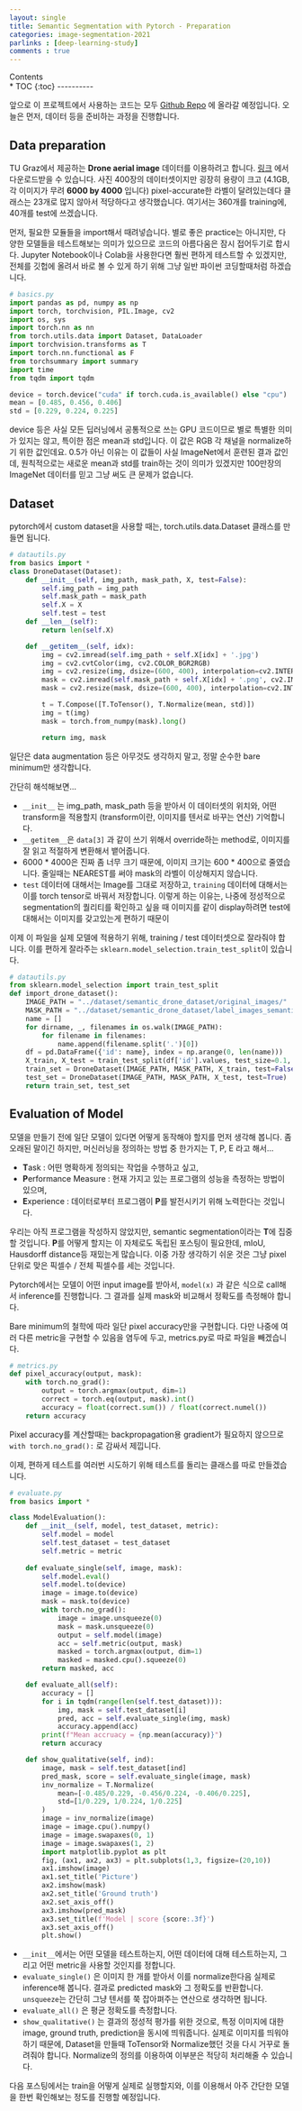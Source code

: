 ```yaml
---
layout: single
title: Semantic Segmentation with Pytorch - Preparation
categories: image-segmentation-2021
parlinks : [deep-learning-study]
comments : true
---
```

<div id="toc">
Contents
</div>
* TOC
{:toc}
----------
 
앞으로 이 프로젝트에서 사용하는 코드는 모두 [Github Repo](https://github.com/gratus907/Image-Segmentation-Study) 에 올라갈 예정입니다. 오늘은 먼저, 데이터 등을 준비하는 과정을 진행합니다. 

## Data preparation
TU Graz에서 제공하는 **Drone aerial image** 데이터를 이용하려고 합니다. [링크](https://www.tugraz.at/index.php?id=22387) 에서 다운로드받을 수 있습니다. 사진 400장의 데이터셋이지만 굉장히 용량이 크고 (4.1GB, 각 이미지가 무려 **6000 by 4000** 입니다) pixel-accurate한 라벨이 달려있는데다 클래스는 23개로 많지 않아서 적당하다고 생각했습니다. 여기서는 360개를 training에, 40개를 test에 쓰겠습니다. 

먼저, 필요한 모듈들을 import해서 때려넣습니다. 별로 좋은 practice는 아니지만, 다양한 모델들을 테스트해보는 의미가 있으므로 코드의 아름다움은 잠시 접어두기로 합시다. Jupyter Notebook이나 Colab을 사용한다면 훨씬 편하게 테스트할 수 있겠지만, 전체를 깃헙에 올려서 바로 볼 수 있게 하기 위해 그냥 일반 파이썬 코딩할때처럼 하겠습니다. 
```py 
# basics.py 
import pandas as pd, numpy as np 
import torch, torchvision, PIL.Image, cv2 
import os, sys
import torch.nn as nn
from torch.utils.data import Dataset, DataLoader
import torchvision.transforms as T
import torch.nn.functional as F
from torchsummary import summary
import time
from tqdm import tqdm

device = torch.device("cuda" if torch.cuda.is_available() else "cpu")
mean = [0.485, 0.456, 0.406]
std = [0.229, 0.224, 0.225]
```

device 등은 사실 모든 딥러닝에서 공통적으로 쓰는 GPU 코드이므로 별로 특별한 의미가 있지는 않고, 특이한 점은 mean과 std입니다. 이 값은 RGB 각 채널을 normalize하기 위한 값인데요. 0.5가 아닌 이유는 이 값들이 사실 ImageNet에서 훈련된 결과 값인데, 원칙적으로는 새로운 mean과 std를 train하는 것이 의미가 있겠지만 100만장의 ImageNet 데이터를 믿고 그냥 써도 큰 문제가 없습니다. 

## Dataset
pytorch에서 custom dataset을 사용할 때는, torch.utils.data.Dataset 클래스를 만들면 됩니다. 
```py
# datautils.py 
from basics import * 
class DroneDataset(Dataset):
    def __init__(self, img_path, mask_path, X, test=False):
        self.img_path = img_path
        self.mask_path = mask_path
        self.X = X
        self.test = test
    def __len__(self):
        return len(self.X)

    def __getitem__(self, idx):
        img = cv2.imread(self.img_path + self.X[idx] + '.jpg')
        img = cv2.cvtColor(img, cv2.COLOR_BGR2RGB)
        img = cv2.resize(img, dsize=(600, 400), interpolation=cv2.INTER_NEAREST)
        mask = cv2.imread(self.mask_path + self.X[idx] + '.png', cv2.IMREAD_GRAYSCALE)
        mask = cv2.resize(mask, dsize=(600, 400), interpolation=cv2.INTER_NEAREST)

        t = T.Compose([T.ToTensor(), T.Normalize(mean, std)])
        img = t(img)
        mask = torch.from_numpy(mask).long()

        return img, mask
```

일단은 data augmentation 등은 아무것도 생각하지 말고, 정말 순수한 bare minimum만 생각합니다. 

간단히 해석해보면...
- `__init__` 는 img_path, mask_path 등을 받아서 이 데이터셋의 위치와, 어떤 transform을 적용할지 (transform이란, 이미지를 텐서로 바꾸는 연산) 기억합니다.
- `__getitem__`은 `data[3]` 과 같이 쓰기 위해서 override하는 method로, 이미지를 잘 읽고 적절하게 변환해서 뱉어줍니다. 
- 6000 * 4000은 진짜 좀 너무 크기 때문에, 이미지 크기는 600 * 400으로 줄였습니다. 줄일때는 NEAREST를 써야 mask의 라벨이 이상해지지 않습니다. 
- `test` 데이터에 대해서는 Image를 그대로 저장하고, `training` 데이터에 대해서는 이를 torch tensor로 바꿔서 저장합니다. 이렇게 하는 이유는, 나중에 정성적으로 segmentation의 퀄리티를 확인하고 싶을 때 이미지를 같이 display하려면 test에 대해서는 이미지를 갖고있는게 편하기 때문이

이제 이 파일을 실제 모델에 적용하기 위해, training / test 데이터셋으로 잘라줘야 합니다. 이를 편하게 잘라주는 `sklearn.model_selection.train_test_split`이 있습니다. 
```py
# datautils.py
from sklearn.model_selection import train_test_split
def import_drone_dataset():
    IMAGE_PATH = "../dataset/semantic_drone_dataset/original_images/"
    MASK_PATH = "../dataset/semantic_drone_dataset/label_images_semantic/"
    name = []
    for dirname, _, filenames in os.walk(IMAGE_PATH):
        for filename in filenames:
            name.append(filename.split('.')[0])
    df = pd.DataFrame({'id': name}, index = np.arange(0, len(name)))
    X_train, X_test = train_test_split(df['id'].values, test_size=0.1, random_state=0)
    train_set = DroneDataset(IMAGE_PATH, MASK_PATH, X_train, test=False)
    test_set = DroneDataset(IMAGE_PATH, MASK_PATH, X_test, test=True)
    return train_set, test_set
```

## Evaluation of Model
모델을 만들기 전에 일단 모델이 있다면 어떻게 동작해야 할지를 먼저 생각해 봅니다. 좀 오래된 말이긴 하지만, 머신러닝을 정의하는 방법 중 한가지는 T, P, E 라고 해서...
- **T**ask : 어떤 명확하게 정의되는 작업을 수행하고 싶고, 
- **P**erformance Measure : 현재 가지고 있는 프로그램의 성능을 측정하는 방법이 있으며, 
- **E**xperience : 데이터로부터 프로그램이 **P**를 발전시키기 위해 노력한다는 것입니다. 

우리는 아직 프로그램을 작성하지 않았지만, semantic segmentation이라는 **T**에 집중할 것입니다. **P**를 어떻게 할지는 이 자체로도 독립된 포스팅이 필요한데, mIoU, Hausdorff distance등 재밌는게 많습니다. 이중 가장 생각하기 쉬운 것은 그냥 pixel단위로 맞은 픽셀수 / 전체 픽셀수를 세는 것입니다. 

Pytorch에서는 모델이 어떤 input image를 받아서, `model(x)` 과 같은 식으로 call해서 inference를 진행합니다. 그 결과를 실제 mask와 비교해서 정확도를 측정해야 합니다. 

Bare minimum의 철학에 따라 일단 pixel accuracy만을 구현합니다. 다만 나중에 여러 다른 metric을 구현할 수 있음을 염두에 두고, metrics.py로 따로 파일을 빼겠습니다. 
```py
# metrics.py 
def pixel_accuracy(output, mask):
    with torch.no_grad():
        output = torch.argmax(output, dim=1)
        correct = torch.eq(output, mask).int()
        accuracy = float(correct.sum()) / float(correct.numel())
    return accuracy
```
Pixel accuracy를 계산할때는 backpropagation용 gradient가 필요하지 않으므로 `with torch.no_grad():` 로 감싸서 제낍니다. 

이제, 편하게 테스트를 여러번 시도하기 위해 테스트를 돌리는 클래스를 따로 만들겠습니다. 
```py
# evaluate.py 
from basics import *

class ModelEvaluation():
    def __init__(self, model, test_dataset, metric):
        self.model = model
        self.test_dataset = test_dataset
        self.metric = metric
    
    def evaluate_single(self, image, mask):
        self.model.eval()
        self.model.to(device)
        image = image.to(device)
        mask = mask.to(device)
        with torch.no_grad():
            image = image.unsqueeze(0)
            mask = mask.unsqueeze(0)
            output = self.model(image)
            acc = self.metric(output, mask)
            masked = torch.argmax(output, dim=1)
            masked = masked.cpu().squeeze(0)
        return masked, acc

    def evaluate_all(self):
        accuracy = [] 
        for i in tqdm(range(len(self.test_dataset))):
            img, mask = self.test_dataset[i]
            pred, acc = self.evaluate_single(img, mask)
            accuracy.append(acc)
        print(f"Mean accruacy = {np.mean(accuracy)}")
        return accuracy

    def show_qualitative(self, ind):
        image, mask = self.test_dataset[ind]
        pred_mask, score = self.evaluate_single(image, mask)
        inv_normalize = T.Normalize(
            mean=[-0.485/0.229, -0.456/0.224, -0.406/0.225],
            std=[1/0.229, 1/0.224, 1/0.225]
        )
        image = inv_normalize(image)
        image = image.cpu().numpy()
        image = image.swapaxes(0, 1)
        image = image.swapaxes(1, 2)
        import matplotlib.pyplot as plt
        fig, (ax1, ax2, ax3) = plt.subplots(1,3, figsize=(20,10))
        ax1.imshow(image)
        ax1.set_title('Picture')
        ax2.imshow(mask)
        ax2.set_title('Ground truth')
        ax2.set_axis_off()
        ax3.imshow(pred_mask)
        ax3.set_title(f'Model | score {score:.3f}')
        ax3.set_axis_off()
        plt.show()
```
- `__init__`에서는 어떤 모델을 테스트하는지, 어떤 데이터에 대해 테스트하는지, 그리고 어떤 metric을 사용할 것인지를 정합니다. 
- `evaluate_single()` 은 이미지 한 개를 받아서 이를 normalize한다음 실제로 inference해 봅니다. 결과로 predicted mask와 그 정확도를 반환합니다. `unsqueeze`는 간단히 그냥 텐서를 쭉 잡아펴주는 연산으로 생각하면 됩니다. 
- `evaluate_all()` 은 평균 정확도를 측정합니다. 
- `show_qualitative()` 는 결과의 정성적 평가를 위한 것으로, 특정 이미지에 대한 image, ground truth, prediction을 동시에 띄워줍니다. 실제로 이미지를 띄워야 하기 때문에, Dataset을 만들때 ToTensor와 Normalize했던 것을 다시 거꾸로 돌려줘야 합니다. Normalize의 정의를 이용하여 이부분은 적당히 처리해줄 수 있습니다. 

다음 포스팅에서는 train을 어떻게 실제로 실행할지와, 이를 이용해서 아주 간단한 모델을 한번 확인해보는 정도를 진행할 예정입니다. 
